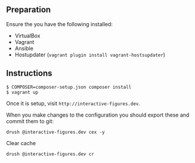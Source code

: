 ## Preparation

Ensure the you have the following installed:

- VirtualBox
- Vagrant
- Ansible
- Hostupdater (`vagrant plugin install vagrant-hostsupdater`)

## Instructions

```
$ COMPOSER=composer-setup.json composer install
$ vagrant up
```

Once it is setup, visit `http://interactive-figures.dev`.

When you make changes to the configuration you should export these and commit them to git:

```
drush @interactive-figures.dev cex -y
```

Clear cache

```
drush @interactive-figures.dev cr
```
